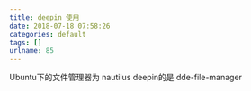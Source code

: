 ```yaml
---
title: deepin 使用
date: 2018-07-18 07:58:26
categories: default
tags: []
urlname: 85
---
```

Ubuntu下的文件管理器为 nautilus
deepin的是 dde-file-manager